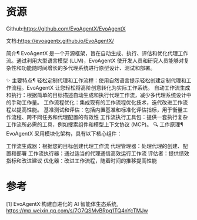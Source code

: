 # 资源

Github:https://github.com/EvoAgentX/EvoAgentX

文档:https://evoagentx.github.io/EvoAgentX/

简介¶
EvoAgentX 是一个开源框架，旨在自动生成、执行、评估和优化代理工作流。通过利用大型语言模型 (LLM)，EvoAgentX 使开发人员和研究人员能够对复杂性和功能随时间增长的多代理系统进行原型设计、测试和部署。

✨ 主要特点¶
轻松定制代理和工作流程：使用自然语言提示轻松创建定制代理和工作流程。EvoAgentX 让您轻松将高阶创意转化为实际工作系统。
自动工作流生成和执行：根据简单的目标描述自动生成和执行代理工作流，减少多代理系统设计中的手动工作量。
工作流程优化：集成现有的工作流程优化技术，迭代改进工作流程以提高性能。
基准测试和评估：包括内置基准和标准化评估指标，用于衡量工作流程、跨不同任务和代理配置的有效性
工作流执行工具包：提供一套执行复杂工作流所必需的工具，例如搜索组件和模型上下文协议 (MCP)。
🔍 工作原理¶
EvoAgentX 采用模块化架构，具有以下核心组件：

工作流生成器：根据您的目标创建代理工作流
代理管理器：处理代理的创建、配置和部署
工作流执行器：通过适当的代理通信高效运行工作流
评估者：提供绩效指标和改进建议
优化器：改进工作流程，随着时间的推移提高性能


# 参考

[1] EvoAgentX:构建自进化的 AI 智能体生态系统, https://mp.weixin.qq.com/s/7O7QSMvBRpq1TQ4nYcTMJw